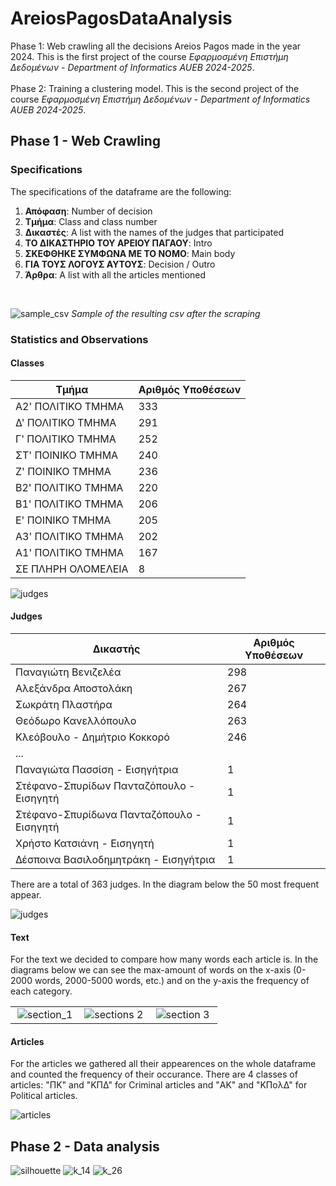 # AreiosPagosDataAnalysis

Phase 1: Web crawling all the decisions Areios Pagos made in the year 2024. This is the first project of the course _Εφαρμοσμένη Επιστήμη Δεδομένων - Department of Informatics AUEB 2024-2025_.
<br/><br/>
Phase 2: Training a clustering model. This is the second project of the course _Εφαρμοσμένη Επιστήμη Δεδομένων - Department of Informatics AUEB 2024-2025_.

## Phase 1 - Web Crawling

### Specifications

The specifications of the dataframe are the following:

1. **Απόφαση**: Number of decision
2. **Τμήμα**: Class and class number
3. **Δικαστές**: A list with the names of the judges that participated
4. **ΤΟ ΔΙΚΑΣΤΗΡΙΟ ΤΟΥ ΑΡΕΙΟΥ ΠΑΓΑΟΥ**: Intro
5. **ΣΚΕΦΘΗΚΕ ΣΥΜΦΩΝΑ ΜΕ ΤΟ ΝΟΜΟ**: Main body
6. **ΓΙΑ ΤΟΥΣ ΛΟΓΟΥΣ ΑΥΤΟΥΣ**: Decision / Outro
7. **Άρθρα**: A list with all the articles mentioned

<br/>

![sample_csv](screenshots/screen1.PNG)
_Sample of the resulting csv after the scraping_

### Statistics and Observations

#### Classes

| Τμήμα              | Αριθμός Υποθέσεων |
| ------------------ | ----------------- |
| Α2' ΠΟΛΙΤΙΚΟ TMHMA | 333               |
| Δ' ΠΟΛΙΤΙΚΟ TMHMA  | 291               |
| Γ' ΠΟΛΙΤΙΚΟ TMHMA  | 252               |
| ΣΤ' ΠΟΙΝΙΚΟ TMHMA  | 240               |
| Ζ' ΠΟΙΝΙΚΟ TMHMA   | 236               |
| Β2' ΠΟΛΙΤΙΚΟ TMHMA | 220               |
| Β1' ΠΟΛΙΤΙΚΟ TMHMA | 206               |
| Ε' ΠΟΙΝΙΚΟ TMHMA   | 205               |
| Α3' ΠΟΛΙΤΙΚΟ TMHMA | 202               |
| Α1' ΠΟΛΙΤΙΚΟ TMHMA | 167               |
| ΣΕ ΠΛΗΡΗ ΟΛΟΜΕΛΕΙΑ | 8                 |

![judges](screenshots/classes.png)

#### Judges

| Δικαστής                                  | Αριθμός Υποθέσεων |
| ----------------------------------------- | ----------------- |
| Παναγιώτη Βενιζελέα                       | 298               |
| Αλεξάνδρα Αποστολάκη                      | 267               |
| Σωκράτη Πλαστήρα                          | 264               |
| Θεόδωρο Κανελλόπουλο                      | 263               |
| Κλεόβουλο - Δημήτριο Κοκκορό              | 246               |
| ...                                       |                   |
| Παναγιώτα Πασσίση - Εισηγήτρια            | 1                 |
| Στέφανο-Σπυρίδων Πανταζόπουλο - Εισηγητή  | 1                 |
| Στέφανο-Σπυρίδωνα Πανταζόπουλο - Εισηγητή | 1                 |
| Χρήστο Κατσιάνη - Εισηγητή                | 1                 |
| Δέσποινα Βασιλοδημητράκη - Εισηγήτρια     | 1                 |

There are a total of 363 judges. In the diagram below the 50 most frequent appear.

![judges](screenshots/judges.png)

#### Text

For the text we decided to compare how many words each article is. In the diagrams below we can see the max-amount of words on the x-axis (0-2000 words, 2000-5000 words, etc.) and on the y-axis the frequency of each category.

<table style="width: 100%;">
  <tr>
    <td style="width: 33.33%; text-align: center;">
      <img src="screenshots/section_1.png" alt="section_1" style="max-width: 100%; height: auto;">
    </td>
    <td style="width: 33.33%; text-align: center;">
      <img src="screenshots/section_2.png" alt="sections 2" style="max-width: 100%; height: auto;">
    </td>
    <td style="width: 33.33%; text-align: center;">
      <img src="screenshots/section_3.png" alt="section 3" style="max-width: 100%; height: auto;">
    </td>
  </tr>
</table>

#### Articles

For the articles we gathered all their appearences on the whole dataframe and counted the frequency of their occurance. There are 4 classes of articles: "ΠΚ" and "ΚΠΔ" for Criminal articles and "ΑΚ" and "ΚΠολΔ" for Political articles.

![articles](screenshots/articles.png)

## Phase 2 - Data analysis

![silhouette](screenshots/sil.png)
![k_14](screenshots/k_14.png)
![k_26](screenshots/k_26.png)
